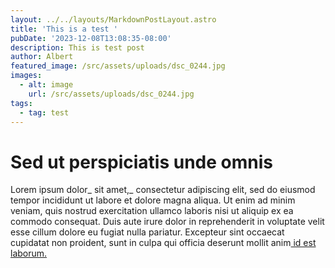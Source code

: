 ```yaml
---
layout: ../../layouts/MarkdownPostLayout.astro
title: 'This is a test '
pubDate: '2023-12-08T13:08:35-08:00'
description: This is test post
author: Albert
featured_image: /src/assets/uploads/dsc_0244.jpg
images:
  - alt: image
    url: /src/assets/uploads/dsc_0244.jpg
tags:
  - tag: test
---
```

# Sed ut perspiciatis unde omnis

Lorem ipsum dolor_ sit amet,_ consectetur adipiscing elit, sed do eiusmod tempor incididunt ut labore et dolore magna aliqua. Ut enim ad minim veniam, quis nostrud exercitation ullamco laboris nisi ut aliquip ex ea commodo consequat. Duis aute irure dolor in reprehenderit in voluptate velit esse cillum dolore eu fugiat nulla pariatur. Excepteur sint occaecat cupidatat non proident, sunt in culpa qui officia deserunt mollit anim[ id est laborum.](google.com)

